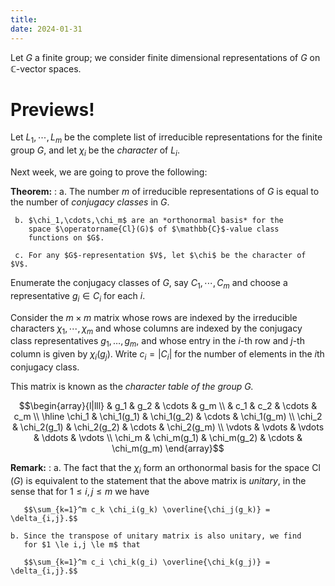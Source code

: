 ```yaml
---
title: 
date: 2024-01-31
---
```


Let $G$ a finite group; we consider finite dimensional representations
of $G$ on $\mathbb{C}$-vector spaces.

# Previews!

Let $L_1,\cdots,L_m$ be the complete list of irreducible
representations for the finite group $G$, and let $\chi_i$ be the
*character* of $L_i$.

Next week, we are going to prove the following:

**Theorem:**
:    a. The number $m$ of irreducible representations of $G$ is equal
        to the number of *conjugacy classes* in $G$.

     b. $\chi_1,\cdots,\chi_m$ are an *orthonormal basis* for the
        space $\operatorname{Cl}(G)$ of $\mathbb{C}$-value class
        functions on $G$.

     c. For any $G$-representation $V$, let $\chi$ be the character of $V$.
	    

Enumerate the conjugacy classes of $G$, say $C_1,\cdots,C_m$ and choose a
representative $g_i \in C_i$ for each $i$.

Consider the $m \times m$ matrix whose rows are indexed by the
irreducible characters $\chi_1,\cdots,\chi_m$ and whose columns are
indexed by the conjugacy class representatives $g_1,\dots,g_m$, and
whose entry in the $i$-th row and $j$-th column is given by
$\chi_i(g_j)$. Write $c_i = |C_i|$ for the number of elements in the
$i$th conjugacy class.

This matrix is known as the *character table of the group $G$.*

$$\begin{array}{l|lll}
& g_1 & g_2 & \cdots & g_m \\
& c_1 & c_2 & \cdots & c_m \\
\hline 
\chi_1 & \chi_1(g_1) & \chi_1(g_2) & \cdots & \chi_1(g_m) \\
\chi_2 & \chi_2(g_1) & \chi_2(g_2) & \cdots & \chi_2(g_m) \\
\vdots & \vdots & \vdots & \ddots & \vdots \\
\chi_m & \chi_m(g_1) & \chi_m(g_2) & \cdots & \chi_m(g_m)
\end{array}$$

**Remark:** 
:   a. The fact that the $\chi_i$ form an orthonormal basis for the
       space $\operatorname{Cl}(G)$ is equivalent to the statement
       that the above matrix is *unitary*, in the sense that for $1
       \le i,j \le m$ we have

       $$\sum_{k=1}^m c_k \chi_i(g_k) \overline{\chi_j(g_k)} = \delta_{i,j}.$$

    b. Since the transpose of unitary matrix is also unitary, we find
       for $1 \le i,j \le m$ that
   
       $$\sum_{k=1}^m c_i \chi_k(g_i) \overline{\chi_k(g_j)} = \delta_{i,j}.$$
